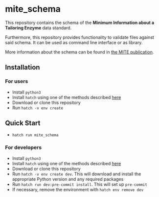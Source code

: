 mite_schema
=========

This repository contains the schema of the **Minimum Information about a Tailoring Enzyme** data standard. 

Furthermore, this repository provides functionality to validate files against said schema.
It can be used as command line interface or as library.

More information about the schema can be found in [the MITE publication](https://doi.org/10.26434/chemrxiv-2024-78mtl).

## Installation

### For users

- Install `python3`
- Install `hatch` using one of the methods described [here](https://hatch.pypa.io/1.12/install/)
- Download or clone this repository
- Run `hatch -v env create`

## Quick Start

- `hatch run mite_schema`

### For developers

- Install `python3`
- Install `hatch` using one of the methods described [here](https://hatch.pypa.io/1.12/install/)
- Download or clone this repository
- Run `hatch -v env create dev`. This will download and install the appropriate Python version and any required packages
- Run `hatch run dev:pre-commit install`. This will set up `pre-commit`
- If necessary, remove the environment with `hatch env remove dev`